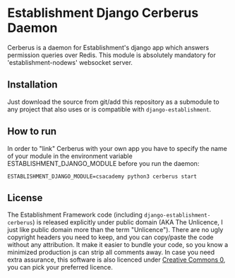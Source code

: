# Establishment Django Cerberus Daemon
Cerberus is a daemon for Establishment's django app which answers permission queries over Redis.
This module is absolutely mandatory for 'establishment-nodews' websocket server.

## Installation
Just download the source from git/add this repository as a submodule to any project that also uses or is compatible with `django-establishment`.

## How to run
In order to "link" Cerberus with your own app you have to specify the name of your module in the environment variable ESTABLISHMENT_DJANGO_MODULE before you run the daemon:
```
ESTABLISHMENT_DJANGO_MODULE=csacademy python3 cerberus start
```

## License
The Establishment Framework code (including `django-establishment-cerberus`) is released explicitly under public domain (AKA The Unlicence, I just like public domain more than the term "Unlicence").
There are no ugly copyright headers you need to keep, and you can copy/paste the code without any attribution.
It make it easier to bundle your code, so you know a minimized production js can strip all comments away.
In case you need extra assurance, this software is also licenced under [Creative Commons 0][license-cc0], you can pick your preferred licence.

[license-cc0]: https://creativecommons.org/publicdomain/zero/1.0/
